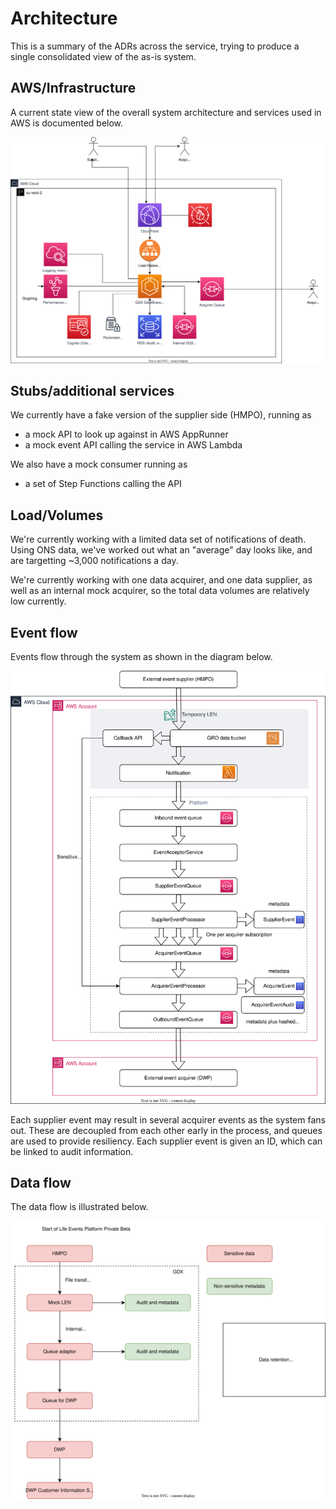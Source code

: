 # Architecture

This is a summary of the ADRs across the service, trying to produce a single consolidated view of the as-is system.

## AWS/Infrastructure
A current state view of the overall system architecture and services used in AWS is documented below.

![](img/architecture.drawio.svg)

## Stubs/additional services

We currently have a fake version of the supplier side (HMPO), running as
- a mock API to look up against in AWS AppRunner
- a mock event API calling the service in AWS Lambda

We also have a mock consumer running as
- a set of Step Functions calling the API

## Load/Volumes

We're currently working with a limited data set of notifications of death.
Using ONS data, we've worked out what an "average" day looks like, and are targetting ~3,000 notifications a day.

We're currently working with one data acquirer, and one data supplier, as well as an internal mock acquirer,
so the total data volumes are relatively low currently.

## Event flow
Events flow through the system as shown in the diagram below.

![flow.drawio.svg](img/event-flow.drawio.svg)

Each supplier event may result in several acquirer events as the system fans out. These are decoupled from each other early
in the process, and queues are used to provide resiliency. Each supplier event is given an ID, which can be linked to
audit information.

## Data flow
The data flow is illustrated below.

![data-flow.drawio.svg](img/data-flow.drawio.svg)
